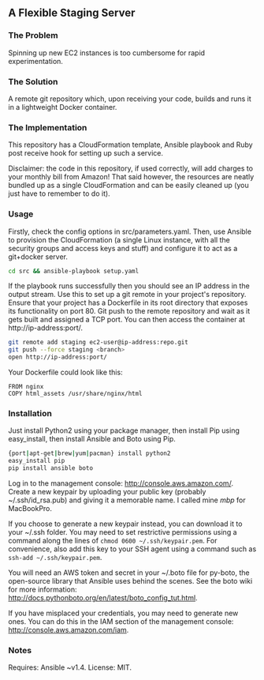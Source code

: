 ## A Flexible Staging Server

### The Problem

Spinning up new EC2 instances is too cumbersome for rapid experimentation.

### The Solution

A remote git repository which, upon receiving your code, builds and runs it in a
lightweight Docker container.

### The Implementation

This repository has a CloudFormation template, Ansible playbook and Ruby post
receive hook for setting up such a service.

Disclaimer: the code in this repository, if used correctly, will add charges to
your monthly bill from Amazon! That said however, the resources are neatly
bundled up as a single CloudFormation and can be easily cleaned up (you just
have to remember to do it).

### Usage

Firstly, check the config options in src/parameters.yaml. Then, use Ansible to
provision the CloudFormation (a single Linux instance, with all the security
groups and access keys and stuff) and configure it to act as a git+docker
server.

```bash
cd src && ansible-playbook setup.yaml
```

If the playbook runs successfully then you should see an IP address in the
output stream. Use this to set up a git remote in your project's repository.
Ensure that your project has a Dockerfile in its root directory that exposes its
functionality on port 80. Git push to the remote repository and wait as it gets
built and assigned a TCP port. You can then access the container at
http://ip-address:port/.

```bash
git remote add staging ec2-user@ip-address:repo.git
git push --force staging <branch>
open http://ip-address:port/
```

Your Dockerfile could look like this:
```
FROM nginx
COPY html_assets /usr/share/nginx/html
```

### Installation

Just install Python2 using your package manager, then install Pip using
easy_install, then install Ansible and Boto using Pip.

```bash
{port|apt-get|brew|yum|pacman} install python2
easy_install pip
pip install ansible boto
```

Log in to the management console: http://console.aws.amazon.com/. Create a new
keypair by uploading your public key (probably ~/.ssh/id_rsa.pub) and giving it
a memorable name. I called mine _mbp_ for MacBookPro.

If you choose to generate a new keypair instead, you can download it to your
~/.ssh folder. You may need to set restrictive permissions using a command along
the lines of `chmod 0600 ~/.ssh/keypair.pem`. For convenience, also add this key
to your SSH agent using a command such as `ssh-add ~/.ssh/keypair.pem`.

You will need an AWS token and secret in your ~/.boto file for py-boto, the
open-source library that Ansible uses behind the scenes. See the boto wiki for
more information: http://docs.pythonboto.org/en/latest/boto_config_tut.html.

If you have misplaced your credentials, you may need to generate new ones. You
can do this in the IAM section of the management console:
http://console.aws.amazon.com/iam.

### Notes

Requires: Ansible ~v1.4.
License: MIT.
